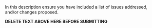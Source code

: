 In this description ensure you have included a
list of issues addressed, and/or changes proposed.

**DELETE TEXT ABOVE HERE BEFORE SUBMITTING**
